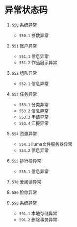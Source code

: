 # 异常状态码


1. `550` 系统异常
    
    - `550.1` 参数异常  

2. `551` 账户异常

    - `551.1` 信息异常
    - `551.2` 作品展示异常
 
3. `552` 组队异常

    - `552.1` 信息异常
  
4. `553` 任务异常

    - `553.1` 分类异常
    - `553.2` 信息异常
    - `553.3` 申请异常
    - `553.4` 汇报异常
       
5. `554` 资源异常

    - `554.1` liuma文件服务器异常
    - `554.2` 信息异常
 
6. `555` 排行榜异常
    
    - `555.1` 信息异常  
    
7. `570` 爱阅读异常

8. `580` 脸你异常

9. `590` 系统异常
    
    - `591.1` 本地存储异常
    - `591.2` 删除事务异常